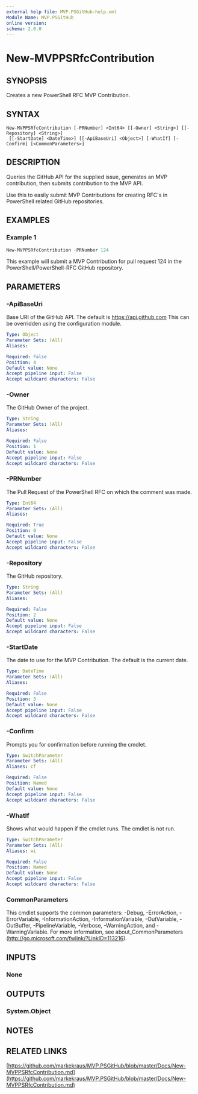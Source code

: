 ```yaml
---
external help file: MVP.PSGitHub-help.xml
Module Name: MVP.PSGitHub
online version:
schema: 2.0.0
---
```


# New-MVPPSRfcContribution

## SYNOPSIS
Creates a new PowerShell RFC MVP Contribution.

## SYNTAX

```
New-MVPPSRfcContribution [-PRNumber] <Int64> [[-Owner] <String>] [[-Repository] <String>]
 [[-StartDate] <DateTime>] [[-ApiBaseUri] <Object>] [-WhatIf] [-Confirm] [<CommonParameters>]
```

## DESCRIPTION
Queries the GitHub API for the supplied issue,
generates an MVP contribution,
then submits contribution to the MVP API.

Use this to easily submit MVP Contributions for creating RFC's in PowerShell related GitHub repositories.

## EXAMPLES

### Example 1
```powershell
New-MVPPSRfcContribution -PRNumber 124
```

This example will submit a MVP Contribution for pull request 124 in the PowerShell/PowerShell-RFC GitHub repository.

## PARAMETERS

### -ApiBaseUri
Base URI of the GitHub API.
The default is https://api.github.com
This can be overridden using the configuration module.

```yaml
Type: Object
Parameter Sets: (All)
Aliases:

Required: False
Position: 4
Default value: None
Accept pipeline input: False
Accept wildcard characters: False
```

### -Owner
The GitHub Owner of the project.

```yaml
Type: String
Parameter Sets: (All)
Aliases:

Required: False
Position: 1
Default value: None
Accept pipeline input: False
Accept wildcard characters: False
```

### -PRNumber
The Pull Request of the PowerShell RFC on which the comment was made.

```yaml
Type: Int64
Parameter Sets: (All)
Aliases:

Required: True
Position: 0
Default value: None
Accept pipeline input: False
Accept wildcard characters: False
```

### -Repository
The GitHub repository.

```yaml
Type: String
Parameter Sets: (All)
Aliases:

Required: False
Position: 2
Default value: None
Accept pipeline input: False
Accept wildcard characters: False
```

### -StartDate
The date to use for the MVP Contribution.
The default is the current date.

```yaml
Type: DateTime
Parameter Sets: (All)
Aliases:

Required: False
Position: 3
Default value: None
Accept pipeline input: False
Accept wildcard characters: False
```

### -Confirm
Prompts you for confirmation before running the cmdlet.

```yaml
Type: SwitchParameter
Parameter Sets: (All)
Aliases: cf

Required: False
Position: Named
Default value: None
Accept pipeline input: False
Accept wildcard characters: False
```

### -WhatIf
Shows what would happen if the cmdlet runs.
The cmdlet is not run.

```yaml
Type: SwitchParameter
Parameter Sets: (All)
Aliases: wi

Required: False
Position: Named
Default value: None
Accept pipeline input: False
Accept wildcard characters: False
```

### CommonParameters
This cmdlet supports the common parameters: -Debug, -ErrorAction, -ErrorVariable, -InformationAction, -InformationVariable, -OutVariable, -OutBuffer, -PipelineVariable, -Verbose, -WarningAction, and -WarningVariable. For more information, see about_CommonParameters (http://go.microsoft.com/fwlink/?LinkID=113216).

## INPUTS

### None

## OUTPUTS

### System.Object

## NOTES

## RELATED LINKS

[https://github.com/markekraus/MVP.PSGitHub/blob/master/Docs/New-MVPPSRfcContribution.md](https://github.com/markekraus/MVP.PSGitHub/blob/master/Docs/New-MVPPSRfcContribution.md)
